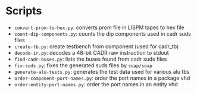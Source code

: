 
# Scripts

- `convert-prom-to-hex.py`: converts prom file in LISPM tapes to hex file
- `count-dip-components.py`: counts the dip components used in cadr suds files
- `create-tb.py`: create testbench from component (used for cadr_tb)
- `decode-ir.py`: decodes a 48-bit CADR raw instruction to stdout
- `find-cadr-buses.py`: lists the buses found from cadr suds files
- `fix-suds.py`: fixes the generated suds files by `soap/soap`
- `generate-alu-tests.py`: generates the test data used for various alu tbs
- `order-component-port-names.py`: order the port names in a package vhd
- `order-entity-port-names.py`: order the port names in an entity vhd